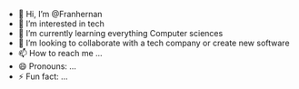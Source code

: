 - 👋 Hi, I’m @Franhernan
- 👀 I’m interested in tech
- 🌱 I’m currently learning everything Computer sciences
- 💞️ I’m looking to collaborate with a tech company or create new software
- 📫 How to reach me ...
- 😄 Pronouns: ...
- ⚡ Fun fact: ...

<!---
Franhernan/Franhernan is a ✨ special ✨ repository because its `README.md` (this file) appears on your GitHub profile.
You can click the Preview link to take a look at your changes.
--->
